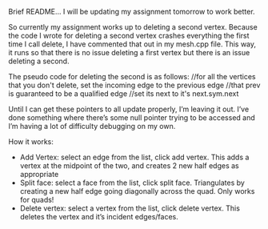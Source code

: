 Brief README… I will be updating my assignment tomorrow to work better.

So currently my assignment works up to deleting a second vertex. Because the code I wrote for deleting a second vertex crashes everything the first time I call delete, I have commented that out in my mesh.cpp file. This way, it runs so that there is no issue deleting a first vertex but there is an issue deleting a second. 

The pseudo code for deleting the second is as follows: 
//for all the vertices that you don't delete, set the incoming edge to the previous edge
//that prev is guaranteed to be a qualified edge
//set its next to it's next.sym.next

Until I can get these pointers to all update properly, I’m leaving it out. I’ve done something where there’s some null pointer trying to be accessed and I’m having a lot of difficulty debugging on my own.

How it works:
- Add Vertex: select an edge from the list, click add vertex. This adds a vertex at the midpoint of the two, and creates 2 new half edges as appropriate
- Split face: select a face from the list, click split face. Triangulates by creating a new half edge going diagonally across the quad. Only works for quads!
- Delete vertex: select a vertex from the list, click delete vertex. This deletes the vertex and it’s incident edges/faces.